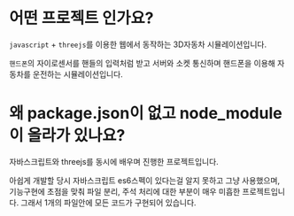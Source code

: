 # 어떤 프로젝트 인가요?
`javascript` + `threejs`를 이용한 웹에서 동작하는 3D자동차 시뮬레이션입니다.

`핸드폰`의 자이로센서를 핸들의 입력처럼 받고 서버와 소켓 통신하며 핸드폰을 이용해 자동차를 운전하는 시뮬레이션입니다.

# 왜 package.json이 없고 node_module이 올라가 있나요?
자바스크립트와 threejs를 동시에 배우며 진행한 프로젝트입니다. 

아쉽게 개발할 당시 자바스크립트 es6스펙이 있다는걸 알지 못하고 그냥 사용했으며, 기능구현에 초점을 맞춰 파일 분리, 주석 처리에 대한 부분이 매우 미흡한 프로젝트입니다. 그래서 1개의 파일안에 모든 코드가 구현되어 있습니다.
